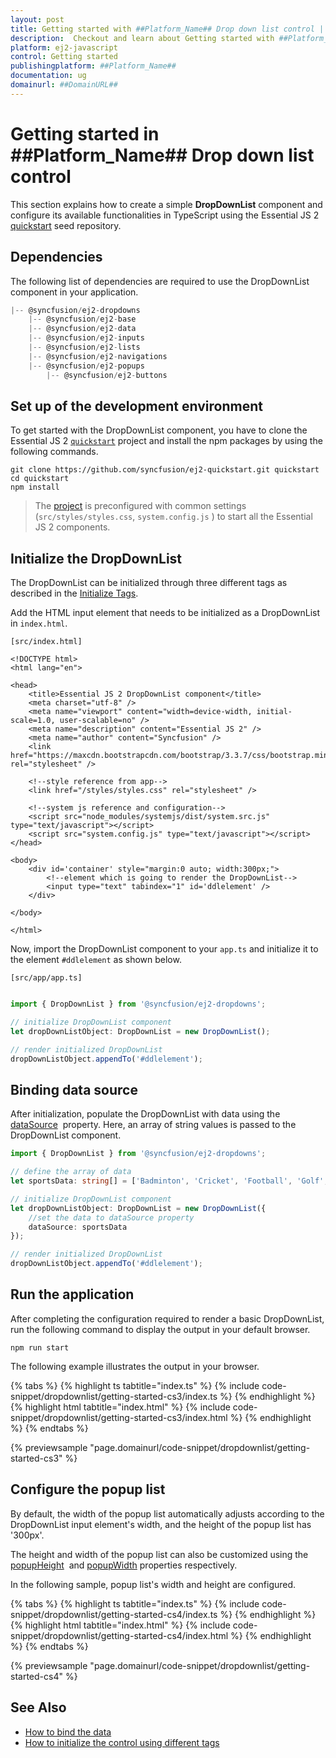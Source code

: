 ```yaml
---
layout: post
title: Getting started with ##Platform_Name## Drop down list control | Syncfusion
description:  Checkout and learn about Getting started with ##Platform_Name## Drop down list control of Syncfusion Essential JS 2 and more details.
platform: ej2-javascript
control: Getting started 
publishingplatform: ##Platform_Name##
documentation: ug
domainurl: ##DomainURL##
---
```


# Getting started in ##Platform_Name## Drop down list control

This section explains how to create a simple **DropDownList** component and configure its available functionalities in TypeScript using the Essential JS 2 [quickstart](https://github.com/syncfusion/ej2-quickstart.git) seed repository.

## Dependencies

The following list of dependencies are required to use the DropDownList component in your application.

```javascript
|-- @syncfusion/ej2-dropdowns
    |-- @syncfusion/ej2-base
    |-- @syncfusion/ej2-data
    |-- @syncfusion/ej2-inputs
    |-- @syncfusion/ej2-lists
    |-- @syncfusion/ej2-navigations
    |-- @syncfusion/ej2-popups
        |-- @syncfusion/ej2-buttons
```

## Set up of the development environment

To get started with the DropDownList component, you have to clone the Essential JS 2 [`quickstart`](https://github.com/syncfusion/ej2-quickstart.git) project and install the npm packages by using the following commands.

```
git clone https://github.com/syncfusion/ej2-quickstart.git quickstart
cd quickstart
npm install
```

>The [project](https://github.com/syncfusion/ej2-quickstart.git) is preconfigured with common settings (`src/styles/styles.css`, `system.config.js` ) to start all the Essential JS 2 components.

## Initialize the DropDownList

The DropDownList can be initialized through three different tags as described in the [Initialize Tags](/drop-down-list/tags/).

Add the HTML input element that needs to be initialized as a DropDownList in `index.html`.

`[src/index.html]`

```
<!DOCTYPE html>
<html lang="en">

<head>
    <title>Essential JS 2 DropDownList component</title>
    <meta charset="utf-8" />
    <meta name="viewport" content="width=device-width, initial-scale=1.0, user-scalable=no" />
    <meta name="description" content="Essential JS 2" />
    <meta name="author" content="Syncfusion" />
    <link href="https://maxcdn.bootstrapcdn.com/bootstrap/3.3.7/css/bootstrap.min.css" rel="stylesheet" />

    <!--style reference from app-->
    <link href="/styles/styles.css" rel="stylesheet" />

    <!--system js reference and configuration-->
    <script src="node_modules/systemjs/dist/system.src.js" type="text/javascript"></script>
    <script src="system.config.js" type="text/javascript"></script>
</head>

<body>
    <div id='container' style="margin:0 auto; width:300px;">
        <!--element which is going to render the DropDownList-->
        <input type="text" tabindex="1" id='ddlelement' />
    </div>

</body>

</html>
```

Now, import the  DropDownList component to your `app.ts` and initialize it to the element `#ddlelement` as shown below.

`[src/app/app.ts]`

```ts

import { DropDownList } from '@syncfusion/ej2-dropdowns';

// initialize DropDownList component
let dropDownListObject: DropDownList = new DropDownList();

// render initialized DropDownList
dropDownListObject.appendTo('#ddlelement');

```

## Binding data source

After initialization, populate the DropDownList with data using the [dataSource](/api/drop-down-list/#datasource) &nbsp;property. Here, an array of string values is passed to the DropDownList component.

```ts
import { DropDownList } from '@syncfusion/ej2-dropdowns';

// define the array of data
let sportsData: string[] = ['Badminton', 'Cricket', 'Football', 'Golf', 'Tennis'];

// initialize DropDownList component
let dropDownListObject: DropDownList = new DropDownList({
    //set the data to dataSource property
    dataSource: sportsData
});

// render initialized DropDownList
dropDownListObject.appendTo('#ddlelement');
```

## Run the application

After completing the configuration required to render a basic DropDownList, run the following command to display the output in your default browser.

```
npm run start
```

The following example illustrates the output in your browser.

{% tabs %}
{% highlight ts tabtitle="index.ts" %}
{% include code-snippet/dropdownlist/getting-started-cs3/index.ts %}
{% endhighlight %}
{% highlight html tabtitle="index.html" %}
{% include code-snippet/dropdownlist/getting-started-cs3/index.html %}
{% endhighlight %}
{% endtabs %}
          
{% previewsample "page.domainurl/code-snippet/dropdownlist/getting-started-cs3" %}

## Configure the popup list

By default, the width of the popup list automatically adjusts according to the DropDownList input element's width, and the height of the popup list has '300px'.

The height and width of the popup list can also be customized using the [popupHeight](/api/drop-down-list/#popupheight) &nbsp;and [popupWidth](/api/drop-down-list/#popupwidth) properties respectively.

In the following sample, popup list's width and height are configured.

{% tabs %}
{% highlight ts tabtitle="index.ts" %}
{% include code-snippet/dropdownlist/getting-started-cs4/index.ts %}
{% endhighlight %}
{% highlight html tabtitle="index.html" %}
{% include code-snippet/dropdownlist/getting-started-cs4/index.html %}
{% endhighlight %}
{% endtabs %}
          
{% previewsample "page.domainurl/code-snippet/dropdownlist/getting-started-cs4" %}

## See Also

* [How to bind the data](./data-binding)
* [How to initialize the control using different tags](./tags)
